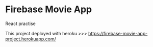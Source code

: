 # Firebase Movie App

React practise

This project deployed with heroku >>> https://firebase-movie-app-project.herokuapp.com/
